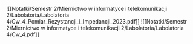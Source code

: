 ![[Notatki/Semestr 2/Miernictwo w informatyce i telekomunikacji 2/Labolatoria/Labolatoria 4/Cw_4_Pomiar_Rezystancji_i_Impedancji_2023.pdf]]
![[Notatki/Semestr 2/Miernictwo w informatyce i telekomunikacji 2/Labolatoria/Labolatoria 4/Cw_4.pdf]]